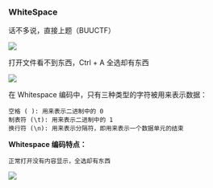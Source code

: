 ### WhiteSpace

话不多说，直接上题（BUUCTF）

![](https://pic1.imgdb.cn/item/67850178d0e0a243d4f3f1ab.jpg)

打开文件看不到东西，Ctrl + A 全选却有东西

![](https://pic1.imgdb.cn/item/678501a5d0e0a243d4f3f1b2.jpg)

在 Whitespace 编码中，只有三种类型的字符被用来表示数据：

```
空格 ( ): 用来表示二进制中的 0
制表符 (\t): 用来表示二进制中的 1
换行符 (\n): 用来表示分隔符，即用来表示一个数据单元的结束
```

**Whitespace 编码特点：**

```
正常打开没有内容显示，全选却有东西
```

![](https://pic1.imgdb.cn/item/6785024fd0e0a243d4f3f1e3.jpg)